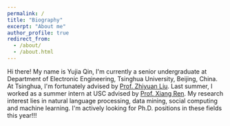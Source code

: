 ```yaml
---
permalink: /
title: "Biography"
excerpt: "About me"
author_profile: true
redirect_from: 
  - /about/
  - /about.html
---
```


  Hi there! My name is Yujia Qin, I'm currently a senior undergraduate at Department of Electronic Engineering, Tsinghua University, Beijing, China. At Tsinghua, I'm fortunately advised by [Prof. Zhiyuan Liu](http://nlp.csai.tsinghua.edu.cn/~lzy/index.html). Last summer, I worked as a summer intern at USC advised by [Prof. Xiang Ren](http://ink-ron.usc.edu/xiangren/). My research interest lies in natural language processing, data mining, social computing and machine learning. I'm actively looking for Ph.D. positions in these fields this year!!!
